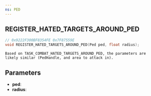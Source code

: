 ```yaml
---
ns: PED
---
```

## REGISTER_HATED_TARGETS_AROUND_PED

```c
// 0x9222F300BF8354FE 0x7F87559E
void REGISTER_HATED_TARGETS_AROUND_PED(Ped ped, float radius);
```

```
Based on TASK_COMBAT_HATED_TARGETS_AROUND_PED, the parameters are likely similar (PedHandle, and area to attack in).  
```

## Parameters
* **ped**: 
* **radius**: 

